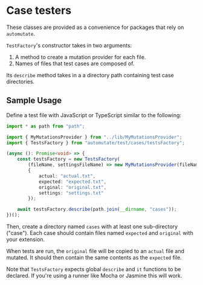 # Case testers

These classes are provided as a convenience for packages that rely on `automutate`.

`TestFactory`'s constructor takes in two arguments:

1. A method to create a mutation provider for each file.
2. Names of files that test cases are composed of.

Its `describe` method takes in a a directory path containing test case directories.

## Sample Usage

Define a test file with JavaScript or TypeScript similar to the following:

```typescript
import * as path from "path";

import { MyMutationsProvider } from "../lib/MyMutationsProvider";
import { TestsFactory } from "automutate/test/cases/testsFactory";

(async (): Promise<void> => {
    const testsFactory = new TestsFactory(
        (fileName, settingsFileName) => new MyMutationsProvider(fileName, settingsFileName)
        {
            actual: "actual.txt",
            expected: "expected.txt",
            original: "original.txt",
            settings: "settings.txt"
        });

    await testsFactory.describe(path.join(__dirname, "cases"));
})();

```

Then, create a directory named `cases` with at least one sub-directory ("case").
Each case should contain files named `expected` and `original` with your extension.

When tests are run, the `original` file will be copied to an `actual` file and mutated.
It should then contain the same contents as the `expected` file.

Note that `TestsFactory` expects global `describe` and `it` functions to be declared.
If you're using a runner like Mocha or Jasmine this will work.

